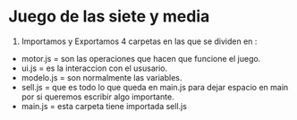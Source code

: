 # Juego de las siete y media

1. Importamos y Exportamos 4 carpetas en las que se dividen en :

- motor.js = son las operaciones que hacen que funcione el juego.
- ui.js = es la interaccion con el ususario.
- modelo.js = son normalmente las variables.
- sell.js = que es todo lo que queda en main.js para dejar espacio en main por si queremos escribir algo importante.
- main.js = esta carpeta tiene importada sell.js
